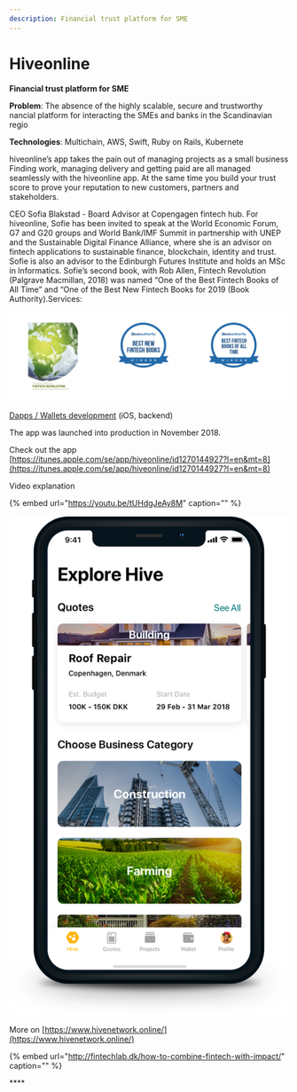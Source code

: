 ```yaml
---
description: Financial trust platform for SME
---
```


# Hiveonline

**Financial trust platform for SME**

**Problem**: The absence of the highly scalable, secure and trustworthy nancial platform for interacting the SMEs and banks in the Scandinavian regio

**Technologies**: Multichain, AWS, Swift, Ruby on Rails, Kubernete

hiveonline’s app takes the pain out of managing projects as a small business Finding work, managing delivery and getting paid are all managed seamlessly with the hiveonline app. At the same time you build your trust score to prove your reputation to new customers, partners and stakeholders.

СEO Sofia Blakstad - Board Advisor at Copengagen fintech hub. For hiveonline, Sofie has been invited to speak at the World Economic Forum, G7 and G20 groups and World Bank/IMF Summit in partnership with UNEP and the Sustainable Digital Finance Alliance, where she is an advisor on fintech applications to sustainable finance, blockchain, identity and trust. Sofie is also an advisor to the Edinburgh Futures Institute and holds an MSc in Informatics. Sofie’s second book, with Rob Allen, Fintech Revolution \(Palgrave Macmillan, 2018\) was named “One of the Best Fintech Books of All Time” and “One of the Best New Fintech Books for 2019 \(Book Authority\).Services:

![](../.gitbook/assets/image%20%2882%29.png)

[Dapps / Wallets development](../services/dapps-wallets-development.md) \(iOS, backend\)

The app was launched into production in November 2018.

Check out the app [https://itunes.apple.com/se/app/hiveonline/id1270144927?l=en&mt=8](https://itunes.apple.com/se/app/hiveonline/id1270144927?l=en&mt=8)

Video explanation

{% embed url="https://youtu.be/tUHdgJeAy8M" caption="" %}

![](../.gitbook/assets/hive.png)

More on [https://www.hivenetwork.online/](https://www.hivenetwork.online/)

{% embed url="http://fintechlab.dk/how-to-combine-fintech-with-impact/" caption="" %}

\*\*\*\*

